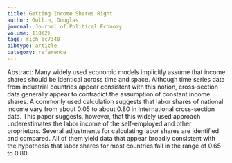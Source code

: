 ```yaml
---
title: Getting Income Shares Right
author: Gollin, Douglas
journal: Journal of Political Economy
volume: 110(2)
tags: rich ec7340
bibtype: article
category: reference
---
```

Abstract: Many widely used economic models implicitly assume that income shares should be identical across time and space. Although time series data from industrial countries appear consistent with this notion, cross-section data generally appear to contradict the assumption of constant income shares. A commonly used calculation suggests that labor shares of national income vary from about 0.05 to about 0.80 in international cross-section data. This paper suggests, however, that this widely used approach underestimates the labor income of the self-employed and other proprietors. Several adjustments for calculating labor shares are identified and compared. All of them yield data that appear broadly consistent with the hypothesis that labor shares for most countries fall in the range of 0.65 to 0.80
